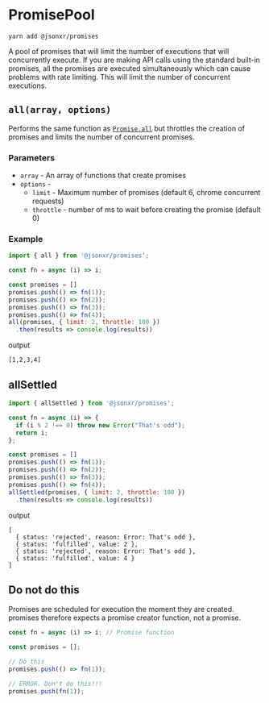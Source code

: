 # PromisePool

```
yarn add @jsonxr/promises
```

A pool of promises that will limit the number of executions that will
concurrently execute.  If you are making API calls using the standard built-in
promises, all the promises are executed simultaneously which can cause problems
with rate limiting. This will limit the number of concurrent executions.

## `all(array, options)`

Performs the same function as
[`Promise.all`](https://developer.mozilla.org/en-US/docs/Web/JavaScript/Reference/Global_Objects/Promise/all)
but throttles the creation of promises and limits the number of concurrent
promises.

### Parameters
* `array` - An array of functions that create promises
* `options` -
  * `limit` - Maximum number of promises (default 6, chrome concurrent requests)
  * `throttle` - number of ms to wait before creating the promise (default 0)


### Example

```javascript
import { all } from '@jsonxr/promises';

const fn = async (i) => i;

const promises = []
promises.push(() => fn(1));
promises.push(() => fn(2));
promises.push(() => fn(3));
promises.push(() => fn(4));
all(promises, { limit: 2, throttle: 100 })
  .then(results => console.log(results))
```

output
```
[1,2,3,4]
```

## allSettled

```javascript
import { allSettled } from '@jsonxr/promises';

const fn = async (i) => {
  if (i % 2 !== 0) throw new Error("That's odd");
  return i;
};

const promises = []
promises.push(() => fn(1));
promises.push(() => fn(2));
promises.push(() => fn(3));
promises.push(() => fn(4));
allSettled(promises, { limit: 2, throttle: 100 })
  .then(results => console.log(results))
```

output
```
[
  { status: 'rejected', reason: Error: That's odd },
  { status: 'fulfilled', value: 2 },
  { status: 'rejected', reason: Error: That's odd },
  { status: 'fulfilled', value: 4 }
]
```

## Do not do this

Promises are scheduled for execution the moment they are created. promises
therefore expects a promise creator function, not a promise.

```javascript
const fn = async (i) => i; // Promise function

const promises = [];

// Do this
promises.push(() => fn(1));

// ERROR. Don't do this!!!
promises.push(fn(1));
```